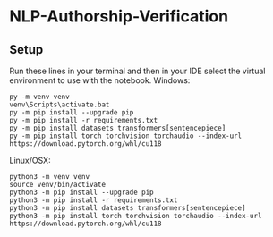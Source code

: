 # NLP-Authorship-Verification
## Setup
Run these lines in your terminal and then in your IDE select the virtual environment to use with the notebook.
Windows:
```
py -m venv venv
venv\Scripts\activate.bat
py -m pip install --upgrade pip
py -m pip install -r requirements.txt
py -m pip install datasets transformers[sentencepiece]
py -m pip install torch torchvision torchaudio --index-url https://download.pytorch.org/whl/cu118
```

Linux/OSX:
```
python3 -m venv venv
source venv/bin/activate
python3 -m pip install --upgrade pip
python3 -m pip install -r requirements.txt  
python3 -m pip install datasets transformers[sentencepiece]
python3 -m pip install torch torchvision torchaudio --index-url https://download.pytorch.org/whl/cu118
```

